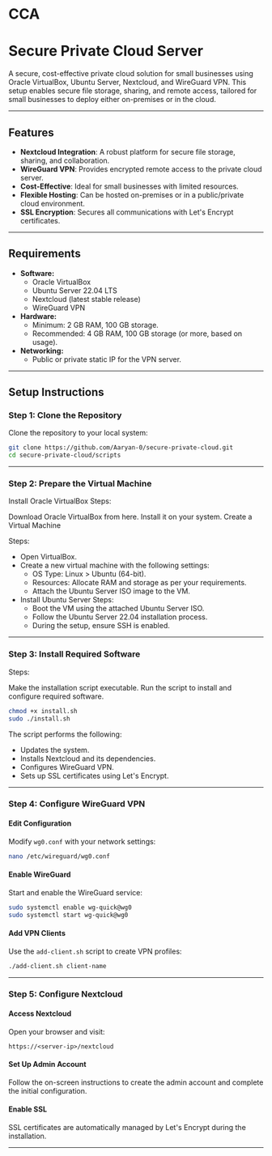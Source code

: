 # CCA

# Secure Private Cloud Server

A secure, cost-effective private cloud solution for small businesses using Oracle VirtualBox, Ubuntu Server, Nextcloud, and WireGuard VPN. This setup enables secure file storage, sharing, and remote access, tailored for small businesses to deploy either on-premises or in the cloud.

---

## Features

- **Nextcloud Integration**: A robust platform for secure file storage, sharing, and collaboration.
- **WireGuard VPN**: Provides encrypted remote access to the private cloud server.
- **Cost-Effective**: Ideal for small businesses with limited resources.
- **Flexible Hosting**: Can be hosted on-premises or in a public/private cloud environment.
- **SSL Encryption**: Secures all communications with Let's Encrypt certificates.

---

## Requirements

- **Software:**
  - Oracle VirtualBox
  - Ubuntu Server 22.04 LTS
  - Nextcloud (latest stable release)
  - WireGuard VPN
- **Hardware:**
  - Minimum: 2 GB RAM, 100 GB storage.
  - Recommended: 4 GB RAM, 100 GB storage (or more, based on usage).
- **Networking:**
  - Public or private static IP for the VPN server.

---

## Setup Instructions

### Step 1: Clone the Repository
Clone the repository to your local system:
```bash
git clone https://github.com/Aaryan-0/secure-private-cloud.git
cd secure-private-cloud/scripts
```

---

### Step 2: Prepare the Virtual Machine
Install Oracle VirtualBox
Steps:

Download Oracle VirtualBox from here.
Install it on your system.
Create a Virtual Machine

Steps:
- Open VirtualBox.
- Create a new virtual machine with the following settings:
   - OS Type: Linux > Ubuntu (64-bit).
   - Resources: Allocate RAM and storage as per your requirements.
   - Attach the Ubuntu Server ISO image to the VM.
- Install Ubuntu Server
  Steps:
   - Boot the VM using the attached Ubuntu Server ISO.
   - Follow the Ubuntu Server 22.04 installation process.
   - During the setup, ensure SSH is enabled.

---

### Step 3: Install Required Software
Steps:

Make the installation script executable.
Run the script to install and configure required software.

```bash  
chmod +x install.sh  
sudo ./install.sh  
```  

The script performs the following:  
- Updates the system.  
- Installs Nextcloud and its dependencies.  
- Configures WireGuard VPN.  
- Sets up SSL certificates using Let's Encrypt.  

---

### **Step 4: Configure WireGuard VPN**  

#### **Edit Configuration**  
Modify `wg0.conf` with your network settings:  

```bash  
nano /etc/wireguard/wg0.conf  
```  

#### **Enable WireGuard**  
Start and enable the WireGuard service:  

```bash  
sudo systemctl enable wg-quick@wg0  
sudo systemctl start wg-quick@wg0  
```  

#### **Add VPN Clients**  
Use the `add-client.sh` script to create VPN profiles:  

```bash  
./add-client.sh client-name  
```  

---

### **Step 5: Configure Nextcloud**  

#### **Access Nextcloud**  
Open your browser and visit:  

```text  
https://<server-ip>/nextcloud  
```  

#### **Set Up Admin Account**  
Follow the on-screen instructions to create the admin account and complete the initial configuration.  

#### **Enable SSL**  
SSL certificates are automatically managed by Let's Encrypt during the installation.  

---
